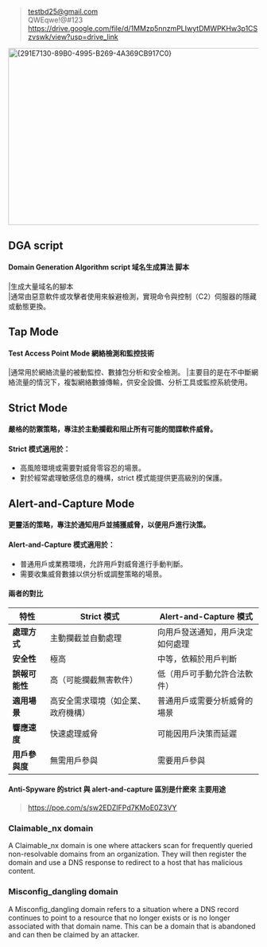 >testbd25@gmail.com  
>QWEqwe!@#123  
>https://drive.google.com/file/d/1MMzp5nnzmPLIwytDMWPKHw3p1CSzvswk/view?usp=drive_link  

<img width="662" height="355" alt="{291E7130-89B0-4995-B269-4A369CB917C0}" src="https://github.com/user-attachments/assets/96507010-8210-4723-bcc0-0f9b4ce5a461" />


## DGA script
#### Domain Generation Algorithm script 域名生成算法 脚本

|生成大量域名的腳本  
|通常由惡意軟件或攻擊者使用來躲避檢測，實現命令與控制（C2）伺服器的隱藏或動態更換。  


## Tap Mode
#### Test Access Point Mode 網絡檢測和監控技術

|通常用於網絡流量的被動監控、數據包分析和安全檢測。
|主要目的是在不中斷網絡流量的情況下，複製網絡數據傳輸，供安全設備、分析工具或監控系統使用。



## Strict Mode
#### 嚴格的防禦策略，專注於主動攔截和阻止所有可能的間諜軟件威脅。
#### **Strict 模式適用於：**
- 高風險環境或需要對威脅零容忍的場景。
- 對於經常處理敏感信息的機構，strict 模式能提供更高級別的保護。

## Alert-and-Capture Mode
#### 更靈活的策略，專注於通知用戶並捕獲威脅，以便用戶進行決策。
#### **Alert-and-Capture 模式適用於：**
- 普通用戶或業務環境，允許用戶對威脅進行手動判斷。
- 需要收集威脅數據以供分析或調整策略的場景。

#### **兩者的對比**

| **特性**               | **Strict 模式**                          | **Alert-and-Capture 模式**                 |
|-----------------------|---------------------------------------|-----------------------------------------|
| **處理方式**           | 主動攔截並自動處理                     | 向用戶發送通知，用戶決定如何處理          |
| **安全性**             | 極高                                   | 中等，依賴於用戶判斷                     |
| **誤報可能性**         | 高（可能攔截無害軟件）                 | 低（用戶可手動允許合法軟件）             |
| **適用場景**           | 高安全需求環境（如企業、政府機構）      | 普通用戶或需要分析威脅的場景             |
| **響應速度**           | 快速處理威脅                           | 可能因用戶決策而延遲                     |
| **用戶參與度**         | 無需用戶參與                           | 需要用戶參與                             |

#### Anti-Spyware 的strict 與 alert-and-capture 區別是什麽來 主要用途
>https://poe.com/s/sw2EDZIFPd7KMoE0Z3VY



### Claimable_nx domain
A Claimable_nx domain is one where attackers scan for frequently queried non-resolvable domains from
an organization. They will then register the domain and use a DNS response to redirect to a host that has
malicious content.

### Misconfig_dangling domain
A Misconfig_dangling domain refers to a situation where a DNS record continues to point to a resource
that no longer exists or is no longer associated with that domain name. This can be a domain that is
abandoned and can then be claimed by an attacker.
